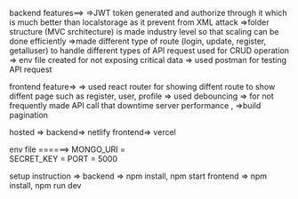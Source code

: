 backend features==> 
=>JWT token generated and authorize through it which is much better than localstorage as it prevent from XML attack
=>folder structure (MVC srchitecture) is made industry level  so that scaling can be done efficiently
=>made different type of route (login, update, register, getalluser) to handle different types of API request used for CRUD operation
=> env file created for not exposing critical data
=> used postman for testing API request


frontend feature=> 
=> used react router for showing diffent route to show diffent page such as
   register, user, profile
=> used debouncing  => for not frequently made API call that downtime server performance ,
 =>build pagination

hosted => 
backend=> netlify
frontend=> vercel


env file ======>
MONGO_URI =  
SECRET_KEY =
PORT = 5000

setup instruction =>
backend => npm install, npm start
frontend => npm install, npm  run dev


  


